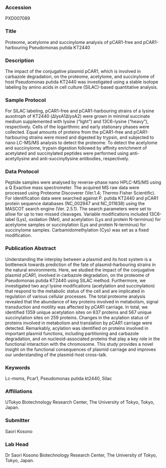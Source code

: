 ### Accession
PXD007089

### Title
Proteome, acetylome and succinylome analysis of pCAR1-free and pCAR1-harbouring Pseudomonas putida KT2440

### Description
The impact of the conjugative plasmid pCAR1, which is involved in carbazole degradation, on the proteome, acetylome, and succinylome of host Pseudomonas putida KT2440 was investigated using a stable isotope labeling by amino acids in cell culture (SILAC)-based quantitative analysis.

### Sample Protocol
For SILAC labeling, pCAR1-free and pCAR1-harbouring strains of a lysine auxotroph of KT2440 (ΔlysA1ΔlysA2) were grown in minimal succinate medium supplemented with lysine (“light”) and 13C6-lysine (“heavy”), respectively. Cells of the logarithmic and early stationary phases were collected. Equal amounts of proteins from the pCAR1-free and pCAR1-harbouring strains were mixed and digested by trypsin, and subjected to nano LC-MS/MS analysis to detect the proteome. To detect the acetylome and succinylome, trypsin digestion followed by affinity enrichment of acetylated and succinylated peptides were performed using anti-acetyllysine and anti-succinyllysine antibodies, respectively.

### Data Protocol
Peptide samples were analysed by reverse-phase nano HPLC-MS/MS using a Q Exactive mass spectrometer. The acquired MS raw data were processed using Proteome Discoverer (Ver.1.4; Thermo Fisher Scientific). For identification data were searched against P. putida KT2440 and pCAR1 protein sequence databases (NC_002947 and NC_011838) using the MASCOT search engine (Ver. 2.5.1). The search parameters were set to allow for up to two missed cleavages. Variable modifications included 13C6-label (Lys), oxidation (Met), and acetylation (Lys and protein N-terminus) for acetylome samples or succinylation (Lys and protein N-terminus) for succinylome samples. Carbamidomethylation (Cys) was set as a fixed modification.

### Publication Abstract
Understanding the interplay between a plasmid and its host system is a bottleneck towards prediction of the fate of plasmid-harbouring strains in the natural environments. Here, we studied the impact of the conjugative plasmid pCAR1, involved in carbazole degradation, on the proteome of Pseudomonas putida KT2440 using SILAC method. Furthermore, we investigated two acyl lysine modifications (acetylation and succinylation) that respond to the metabolic status of the cell and are implicated in regulation of various cellular processes. The total proteome analysis revealed that the abundance of key proteins involved in metabolism, signal transduction and motility was affected by pCAR1 carriage. In total, we identified 1359 unique acetylation sites on 637 proteins and 567 unique succinylation sites on 259 proteins. Changes in the acylation status of proteins involved in metabolism and translation by pCAR1 carriage were detected. Remarkably, acylation was identified on proteins involved in important plasmid functions, including partitioning and carbazole degradation, and on nucleoid-associated proteins that play a key role in the functional interaction with the chromosome. This study provides a novel insight on the functional consequences of plasmid carriage and improves our understanding of the plasmid-host cross-talk.

### Keywords
Lc-msms, Pcar1, Pseudomonas putida kt2440, Silac

### Affiliations
UTokyo
Biotechnology Research Center, The University of Tokyo, Tokyo, Japan.

### Submitter
Saori Kosono

### Lab Head
Dr Saori Kosono
Biotechnology Research Center, The University of Tokyo, Tokyo, Japan.


